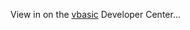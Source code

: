 View in on the [vbasic](http://msdn.microsoft.com/vbasic/default.aspx?pull=/library/en-us/dnwinforms/html/clickonce.asp) Developer Center...